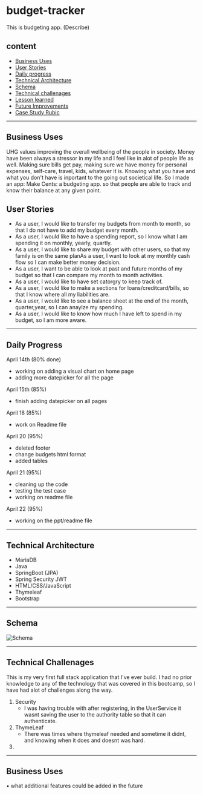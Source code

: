 # budget-tracker

This is budgeting app. (Describe)

## content 
- [Business Uses](#business-uses) 
- [User Stories](#user-stories) 
- [Daily progress](#daily-progress)
- [Technical Architecture](#technical-architecture)
- [Schema](#schema) 
- [Technical challenages](#technical-challenges) 
- [Lesson learned](#lesson-learned)
- [Future Improvements](#future-improvements)
- [Case Study Rubic](https://docs.google.com/document/d/135zloojzSbYPCRQ9xbPkfRF35qibWc178vTd-4ZK_Zc/edit?usp=sharing)


***

 ## Business Uses
 
UHG values improving the overall wellbeing of the people in society. Money have been always a stressor in my life and I feel like in alot of people life as well. Making sure bills get pay, making sure we have money for personal expenses, self-care, travel, kids, whatever it is. Knowing what you have and what you don't have is inportant to the going out societical life. So I made an app: Make Cents: a budgeting app. so that people are able to track and know their balance at any given point. 

## User Stories
- As a user, I would like to transfer my budgets from month to month, so that I do not have to add my budget every month.
- As a user, I would like to have a spending report, so I know what I am spending it on monthly, yearly, quartly. 
- As a user, I would like to share my budget with other users, so that my family is on the same planAs a user, I want to look at my monthly cash flow so I can make better money decision.
- As a user, I want to be able to look at past and future months of my budget so that I can compare my month to month activities.
- As a user, I would like to have set catorgry to keep track of.
- As a user, I would like to make a sections for loans/creditcard/bills, so that I know where all my liabilities are.
- As a user, I would like to see a balance sheet at the end of the month, quarter,year, so I can anaylze my spending. 
- As a user, I would like to know how much I have left to spend in my budget, so I am more aware. 

***

## Daily Progress
 April 14th (80% done)
 * working on adding a visual chart on home page
 * adding more datepicker for all the page

April 15th (85%)
 * finish adding datepicker on all pages
 
April 18 (85%)
 * work on Readme file
 
April 20 (95%)
 * deleted footer
 * change budgets html format
 * added tables

April 21 (95%)
 *  cleaning up the code
 *  testing the test case
 *  working on readme file

April 22 (95%)
 * working on the ppt/readme file
 
 ***
 
 ## Technical Architecture
 - MariaDB
 - Java
 - SpringBoot (JPA)
 - Spring Security JWT 
 - HTML/CSS/JavaScript
 - Thymeleaf
 - Bootstrap
 
 ***
 
 ## Schema
 ![Schema](https://lh3.googleusercontent.com/fife/AAWUweULoNzmIyqBo7kvB2d5Fw1pLkOpBYiMNEj9obRBlFie2UeynCIzCV5U36ECC8QXJHxMRG1ROMbPxM8JkMo3hThl_roYcZ1D4tkZS8jmUYE-WeX5z2xnqatTeMsLoI2wSV05ik-6itS8xyBOUvAITO29AKmJCMJ4jBkuhH-rlky08U5wBdS1XHzH_ldzbVUiDO__xi8wr2MboIV3FRwMx2_HjlGxtke0ASh_9GWzEsvwQ-Sgdc8auOUeqQi0LNttbsB_tt5wT6e0qZ0aB98Pn0GRkNOxzrQ_uFELxW7o1qOH5cXG7BhPaJTYsH7lAnOcbfFmDhMMEY4Gycs7tTpJsPH6Ipfs1r61IBTXSzvduQGmqKF-0ku-MvFBDxaX7s1_CVAoZPE1gZDqHv23lfk2kD-E3GkOLW57nZQ59s22GwpXB6YDt-lrwx6jA1GlH49jycoL692VKDkBl1xtHNzVFNx-91xMBwukBbGfuLRTCYpShyIhVHCuxEgfffXM22Q-fbf0BpYivwJJE54J5KKya2SHHR1K14c-Cbv_E33nO_DtYFH1skACLs0nkHtCOH0QWH8M8AsQYuQOlXsSBlzs38CdyOY1GsiMxe8vMhOpFslqMIDEWVCKoGfSAupIfiZal0LmpOVuISclzAQ0kxGTTl8B-YcBadcZK_Y6tUJJBBZRn5ZvTYSuu999NMu5hJROIAKCHqYAxL65f6Za-6RMlam9VFExlSSH29jU-dUjneTgj67MuFXktZnVEOzU2-5soEHQ7E3P5S3c8SEgoq7poTRBAfACo-yYr3fT0KaSbGNc0XSqfT6aB4DbEqax8YcJXOovWqrqJ90x2_qA0gyyXE46F03z254J09Y3HeDF7nzGvbm6HJCMSOCjIFUEa__VjGm9hhafzgjUvjXunyI1KaPkd2gaerqTSU5VGLTpf7Wt0-pGEMMDEl2Wo6qpe_Aoe_0PJhPUbwA0sw80xFGd33NFIzFaoStKOvxJRKfmnwnfYDfrbcHPmVmWIWY6JZCjTPhE1GLCtUesKwQ01V6HlB9fnExL-LCRMAsFeN2ZsBkHR9ksVPBrtbiMvZ_DSdsCs2kVeVbBVMflb_LY78YzK-f_UboxBmV5jIadr-REjMYKnLeyZV-AfK2JCaQRdc3jtVf8mWB2-AetYWFqSWbZsqvrrVRwhBKSsxSNSZtndlVT_4f1gWHVuCKivQaL2ocdAkjr_8JTNWwLM7J3vn3h8r_o4U6ZoqAvpOgbfMyD3Mt8nVYaPTuy4fKf8Rz_MGVtNQV1K2LfFe65pKDIwGi7n6gbDBbLDR9wVB9CieGUJ1AvRDEp-Nz0TcWYnFi_W33FPPjHsM__cTN9lnyvu4H3WYuca3dsmWhEqA0eurjuz46Mpht0ndC-PpK-gKCkB6VBw0_77-g8s7T8R33771ZFAP1IGYzazMkQpqzdGpzGNuZc-4kIfj407GzM_eZWlEbsAir5kBRLYvguojpzNTxad3ZHBr07qgK2TqwReYA2EV-WQrTvITxmMTag2WcOBHveztb8aN1iEtQfloqQlQrL9EdSB8n9Dc0W0az6GgaO9qxlpOxWCuxSv9I0dFSGmn7uh3IZqT5vl6qSRZcOIZ-3hIgSDoapmVnYuRnuahqGYPW-X0FGWC9XHbQBPqaMzHzAWKXQtNvi3HNV2hrkXdPJ0yU6OYweKfcY3-GNiYZfUvJYsLgAlXKU_70qOo-k7arlmYH5gPRC6sba1CpEOsAUIHrHkxc_hlaZ2VqSdKvRdqiRKcYDbVy6vBS164CayJcpII0iQ3Kx4wgD4eqFR0J5eIoGKcAJ0nnx22YDzyewDHCe45naJNSFGXZTVYOn9VwHpUtGd4K0VD8ZStnmhrl44DGPf_cdwr_fPa4AIbI9704LI8hTHZEDQJFk1JSFwXrbL_xdPulkv4fjpRr0tBGbSb0qdlsK_Lcznfw-UP_iMbvoy-G0UH99DbSbwuj8tGg2prVgWb3yufQ_G2qWNceqDEsDBljxwb-IdsleJTUM2ftYPD0WzsIKKaFyU73KUEF8AkLUu37cRHLrSS8erOFqI8NYf6udwzdb9esF9HweuRXcSvcUD7ja2ZSRC4l5M36gGWYpt0ub19jt8KrwUVCiEg-hhYMguUuz-GOri4XaAZrPIbhrHo8VDimBEA3wPwlwuqLeBqbExEfk-reQfFFeqaMWpyZVmvlJCq928fQVoS8d-VDkj7k0Nu_xW30L62RozS3NgHNIZdIyuqVSvi1C2espdN_OX5mKsnHmjbwwgQOOHUrjMj8mtxpTj1_7ADzlBUCBst0NpQhvm4xxlhcZf8E_EG4m50Y-l6JEXWcwFGAeA35cKPtoYI-Boz7q6va8Z5CIrB7SGvQSji2zUHILlNKK3CFc1fKt76vMBiTewNk2cf9cPn4xTLjrO1E3tqS8gmd-nXU3enTaWbve7MvhNu3Lo0-lV-tgxSqBFNZeSJYPusxgpitP2BVbl33qWSlQSuSrWJQwACQgsnPKXeXqaaWGYsdmcAgHjgaARJqSARxHAdUTNgehoFu0PPCFhg9laVz7VmMHtfdm_vIxUAk9kjkGKmrerkFuRJUqH6M-ei6GM0uBo9wf3wcuViWAhW8GFgmreUA_Nfi1XzR6vcsJqoD6glaSlTM6Xx5tnAaAAVqMMYTF8iiU_dzubr3X7LnMxUOlQREUbA1Q-H6I66h4MDHs_LbZxbseEvIjztewzWXbkLUOwBWDx0Dm9l1qFl8k4YQQh2XeFrRFMVk5QGFoNDwT6VJqPvJLlGg_mFDvA8MidGNhaCfXkZptdjuw983c8TqeY-U-tsBjxoCVTHwS-Qz1ZstLKdu_gsPzbsp75FfRf_1_U7ygRFpGsybCyqadynZ65Msu2ar0O4u3hhstdRkl1kzvqZJptSmfx4yCQC9kHg_oHZiBJA9VAxcvO1RIS5Z9iV3VejSROUP7SdtIzwdpcmatznp8sNIGUPOlmUmbtEkmtnfARCPQ3-3FdVhD0P3QYlAujUlexOenHiW17iTQqR8XhuAyQ_VaaiS8zdRVeqEAk7dXm9ZMw3nWxjByJuq9pmqkWfkhjUYDVo_U9jrmYmxrz2JN7t7r3rzTIFhZtRsJ1H5TwUNYebLkKiGsvQE1fpsN3cXpTlNdJmMD4ep8plL6_4ogV5dgojGNiCF1QWXwgsPLU0VjXFvXVULK6QHZb4zap02dX9i6qDG0NtWMrZmV1DwYfmHjU9M-AI62ya1OhhXwkw8KT1D8WC22htzDbQ4tTCjt8y_oD4dhuHA51Ufx82NYffYZgqoDo44oMEuDdZc7N_G5hoG5mVHMiFLyf-VUGd0sgmu5KkYxSJ5piADn4Zw_RzBFSa4k8w5dBUAhbibfGZX5UhUgxl-JujwAXrj0uIvbzckKgFbgLb2mnu19cUPW9CBuSkGvC2AAo0z2S84-c-pu6e3p8cGZ-x-Pw6h9OHpxG1uu5DvcHDqf20nhI8-PK7dQ8zNn2WAIM1iyNB6XW3EzHeIoPaGQC7HJE4TGxr068fYTz0betuuwrBaKJkvJItLdXYDq0E6NPgvGRYoQYx4t-Fbr49nfsZ5P5utn6-34INtv6MVtWgRvrXY_WiMuEuuCuzyX_QKC0b_nxKxt1EhL-TBSa6ygc8YlsNLL4R-NUzDqFcXntxxrerZ-dE_ZolPknThGJ2VuBm7PRd-G2b1Oqi21e_uamRJVlwFOjNOog7FWsU6oPDOUXZccinwQVQbGObpq35yTmF4K05ws9J28LpFJj1_1l-5zWwqLTSTFD-QP4VvvdmNFMl3OmceGNR5oxIRUQEqVJL9D54-TxptFhNtkAyOolz5TsvgxwLkO1KWCU869wtMYgV68xOP9xw9IqXCAreGZaqCE3ftPaP2G2SpR0WXpdPc5Io4elcp83hwsLvELJGTwP0ScjUE7_swHYNGASicuBlF8-jZig35gh5M2km_LdrQnN3CrypmbEJF6-6QhETxHHtlOQAjMxHWvjthdkWOd9YlZIR1QlFqlbOSAxA=s1226-w1226-h831-no?authuser=0)
 
 ***
 
 ## Technical Challenages

 This is my very first full stack application that I've ever build. I had no prior knowledge to any of the technology that was covered in this bootcamp, so I have had alot of challenges along the way.
 
 1. Security
     - I was having trouble with after registering, in the UserService  it wasnt saving the user to the authority table so that it can authenticate. 
 2. ThymeLeaf
     - There was times where thymeleaf needed and sometime it didnt, and knowing when it does and doesnt was hard. 
 3. 
 
 
 ***
 
 ## Business Uses



• what additional features could be added in the future
 



  
